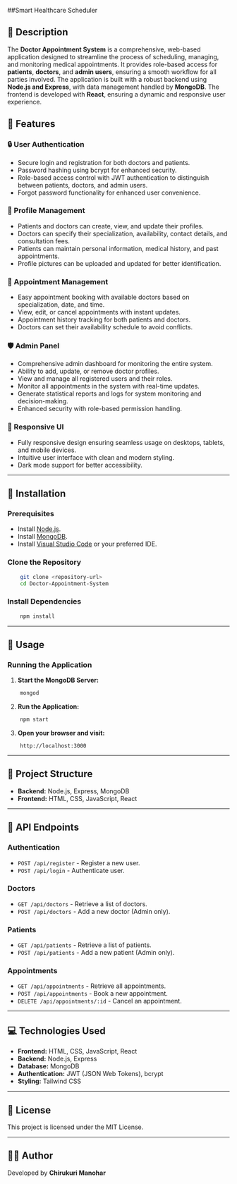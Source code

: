 ##Smart Healthcare Scheduler

## 📌 Description

The **Doctor Appointment System** is a comprehensive, web-based application designed to streamline the process of scheduling, managing, and monitoring medical appointments. It provides role-based access for **patients**, **doctors**, and **admin users**, ensuring a smooth workflow for all parties involved. The application is built with a robust backend using **Node.js and Express**, with data management handled by **MongoDB**. The frontend is developed with **React**, ensuring a dynamic and responsive user experience.

## 🌟 Features

### 🔒 User Authentication
- Secure login and registration for both doctors and patients.
- Password hashing using bcrypt for enhanced security.
- Role-based access control with JWT authentication to distinguish between patients, doctors, and admin users.
- Forgot password functionality for enhanced user convenience.

### 📝 Profile Management
- Patients and doctors can create, view, and update their profiles.
- Doctors can specify their specialization, availability, contact details, and consultation fees.
- Patients can maintain personal information, medical history, and past appointments.
- Profile pictures can be uploaded and updated for better identification.

### 📅 Appointment Management
- Easy appointment booking with available doctors based on specialization, date, and time.
- View, edit, or cancel appointments with instant updates.
- Appointment history tracking for both patients and doctors.
- Doctors can set their availability schedule to avoid conflicts.

### 🛡️ Admin Panel
- Comprehensive admin dashboard for monitoring the entire system.
- Ability to add, update, or remove doctor profiles.
- View and manage all registered users and their roles.
- Monitor all appointments in the system with real-time updates.
- Generate statistical reports and logs for system monitoring and decision-making.
- Enhanced security with role-based permission handling.

### 📱 Responsive UI
- Fully responsive design ensuring seamless usage on desktops, tablets, and mobile devices.
- Intuitive user interface with clean and modern styling.
- Dark mode support for better accessibility.



---

## 🚀 Installation

### Prerequisites

- Install [Node.js](https://nodejs.org/).
- Install [MongoDB](https://www.mongodb.com/).
- Install [Visual Studio Code](https://code.visualstudio.com/) or your preferred IDE.

### Clone the Repository

```bash
    git clone <repository-url>
    cd Doctor-Appointment-System
```

### Install Dependencies

```bash
    npm install
```

---

## 📖 Usage

### Running the Application

1. **Start the MongoDB Server:**

```bash
    mongod
```

2. **Run the Application:**

```bash
    npm start
```

3. **Open your browser and visit:**

```
    http://localhost:3000
```

---

## 📁 Project Structure

- **Backend:** Node.js, Express, MongoDB
- **Frontend:** HTML, CSS, JavaScript, React

---

## 🔗 API Endpoints

### Authentication
- `POST /api/register` - Register a new user.
- `POST /api/login` - Authenticate user.

### Doctors
- `GET /api/doctors` - Retrieve a list of doctors.
- `POST /api/doctors` - Add a new doctor (Admin only).

### Patients
- `GET /api/patients` - Retrieve a list of patients.
- `POST /api/patients` - Add a new patient (Admin only).

### Appointments
- `GET /api/appointments` - Retrieve all appointments.
- `POST /api/appointments` - Book a new appointment.
- `DELETE /api/appointments/:id` - Cancel an appointment.

---

## 💻 Technologies Used

- **Frontend:** HTML, CSS, JavaScript, React
- **Backend:** Node.js, Express
- **Database:** MongoDB
- **Authentication:** JWT (JSON Web Tokens), bcrypt
- **Styling:** Tailwind CSS

---

## 📜 License

This project is licensed under the MIT License.

---

## 👨‍💻 Author

Developed by **Chirukuri Manohar**

